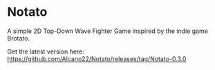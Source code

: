 # Notato

A simple 2D Top-Down Wave Fighter Game inspired by the indie game Brotato. 

Get the latest version here: https://github.com/Alcano22/Notato/releases/tag/Notato-0.3.0
